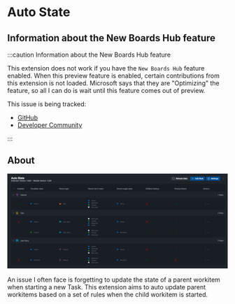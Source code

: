 # Auto State

## Information about the New Boards Hub feature

:::caution Information about the New Boards Hub feature

This extension does not work if you have the `New Boards Hub` feature enabled. When this preview feature is enabled, certain contributions from this extension is not loaded. Microsoft says that they are "Optimizing" the feature, so all I can do is wait until this feature comes out of preview.

This issue is being tracked:

- [GitHub](https://github.com/joachimdalen/azdevops-auto-state/issues/17)
- [Developer Community](https://developercommunity.visualstudio.com/t/Extension-contribution-no-longer-loads-w/1631893)

:::

## About

![Product Name Screen Shot][product-screenshot]

An issue I often face is forgetting to update the state of a parent workitem when starting a new Task. This extension aims to auto update parent workitems based on a set of rules when the child workitem is started.

[product-screenshot]: /img/auto-state/rule-editor.png

